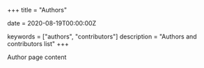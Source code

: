 +++
title = "Authors"

date = 2020-08-19T00:00:00Z

keywords = ["authors", "contributors"]
description = "Authors and contributors list"
+++

Author page content